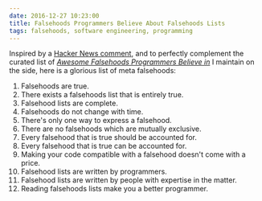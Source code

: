 ```yaml
---
date: 2016-12-27 10:23:00
title: Falsehoods Programmers Believe About Falsehoods Lists
tags: falsehoods, software engineering, programming
---
```


Inspired by a [Hacker News
comment](https://news.ycombinator.com/item?id=13260149), and to perfectly
complement the curated list of [*Awesome Falsehoods Programmers Believe
in*](https://github.com/kdeldycke/awesome-falsehood) I maintain on the side,
here is a glorious list of meta falsehoods:

1. Falsehoods are true.
1. There exists a falsehoods list that is entirely true.
1. Falsehood lists are complete.
1. Falsehoods do not change with time.
1. There's only one way to express a falsehood.
1. There are no falsehoods which are mutually exclusive.
1. Every falsehood that is true should be accounted for.
1. Every falsehood that is true can be accounted for.
1. Making your code compatible with a falsehood doesn't come with a price.
1. Falsehood lists are written by programmers.
1. Falsehood lists are written by people with expertise in the matter.
1. Reading falsehoods lists make you a better programmer.
